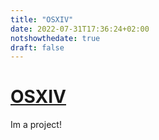 ```yaml
---
title: "OSXIV"
date: 2022-07-31T17:36:24+02:00
notshowthedate: true
draft: false
---
```


# [OSXIV](https://github.com/Baitinq/OSXIV)

Im a project!


<script>
            fetch('https://github.com/Baitinq/OSXIV/blob/master/README.md').then(function(response) {
              return response.json();
            }).then(function(data) {
              console.log(data);
            }).catch(function() {
              console.log("Booo");
            });
</script>

